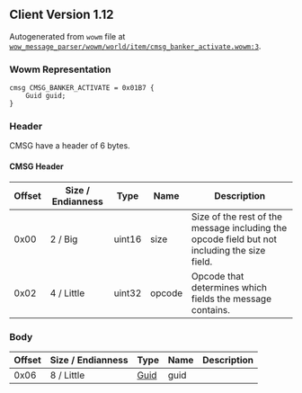 ## Client Version 1.12

Autogenerated from `wowm` file at [`wow_message_parser/wowm/world/item/cmsg_banker_activate.wowm:3`](https://github.com/gtker/wow_messages/tree/main/wow_message_parser/wowm/world/item/cmsg_banker_activate.wowm#L3).

### Wowm Representation
```rust,ignore
cmsg CMSG_BANKER_ACTIVATE = 0x01B7 {
    Guid guid;
}
```
### Header
CMSG have a header of 6 bytes.

#### CMSG Header
| Offset | Size / Endianness | Type   | Name   | Description |
| ------ | ----------------- | ------ | ------ | ----------- |
| 0x00   | 2 / Big           | uint16 | size   | Size of the rest of the message including the opcode field but not including the size field.|
| 0x02   | 4 / Little        | uint32 | opcode | Opcode that determines which fields the message contains.|
### Body
| Offset | Size / Endianness | Type | Name | Description |
| ------ | ----------------- | ---- | ---- | ----------- |
| 0x06 | 8 / Little | [Guid](../spec/packed-guid.md) | guid |  |
